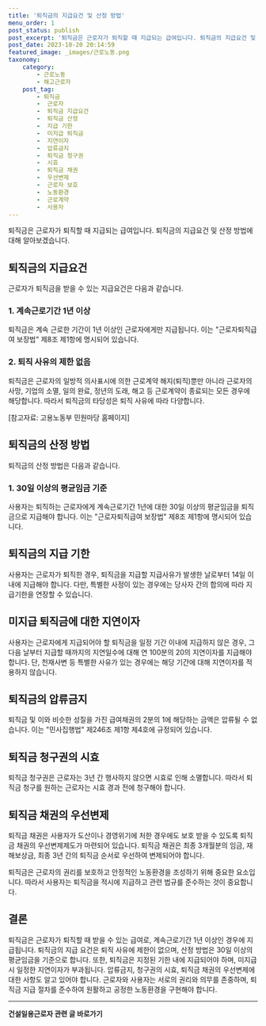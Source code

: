 ```yaml
---
title: '퇴직금의 지급요건 및 산정 방법'
menu_order: 1
post_status: publish
post_excerpt: '퇴직금은 근로자가 퇴직할 때 지급되는 급여입니다. 퇴직금의 지급요건 및 산정 방법에 대해 알아보겠습니다.'
post_date: 2023-10-20 20:14:59
featured_image: _images/근로노동.png
taxonomy:
    category:
        - 근로노동
        - 해고근로자
    post_tag:
        - 퇴직금
        -  근로자
        -  퇴직금 지급요건
        -  퇴직금 산정
        -  지급 기한
        -  미지급 퇴직금
        -  지연이자
        -  압류금지
        -  퇴직금 청구권
        -  시효
        -  퇴직금 채권
        -  우선변제
        -  근로자 보호
        -  노동환경
        -  근로계약
        -  사용자
---
```



퇴직금은 근로자가 퇴직할 때 지급되는 급여입니다. 퇴직금의 지급요건 및 산정 방법에 대해 알아보겠습니다.

## 퇴직금의 지급요건
근로자가 퇴직금을 받을 수 있는 지급요건은 다음과 같습니다.

### 1. 계속근로기간 1년 이상
퇴직금은 계속 근로한 기간이 1년 이상인 근로자에게만 지급됩니다. 이는 "근로자퇴직급여 보장법" 제8조 제1항에 명시되어 있습니다.

### 2. 퇴직 사유의 제한 없음
퇴직금은 근로자의 일방적 의사표시에 의한 근로계약 해지(퇴직)뿐만 아니라 근로자의 사망, 기업의 소멸, 일의 완료, 정년의 도래, 해고 등 근로계약이 종료되는 모든 경우에 해당합니다. 따라서 퇴직금의 타당성은 퇴직 사유에 따라 다양합니다.

[참고자료: 고용노동부 민원마당 홈페이지]

## 퇴직금의 산정 방법
퇴직금의 산정 방법은 다음과 같습니다.

### 1. 30일 이상의 평균임금 기준
사용자는 퇴직하는 근로자에게 계속근로기간 1년에 대한 30일 이상의 평균임금을 퇴직금으로 지급해야 합니다. 이는 "근로자퇴직급여 보장법" 제8조 제1항에 명시되어 있습니다.

## 퇴직금의 지급 기한
사용자는 근로자가 퇴직한 경우, 퇴직금을 지급할 지급사유가 발생한 날로부터 14일 이내에 지급해야 합니다. 다만, 특별한 사정이 있는 경우에는 당사자 간의 합의에 따라 지급기한을 연장할 수 있습니다.

## 미지급 퇴직금에 대한 지연이자
사용자는 근로자에게 지급되어야 할 퇴직금을 일정 기간 이내에 지급하지 않은 경우, 그 다음 날부터 지급할 때까지의 지연일수에 대해 연 100분의 20의 지연이자를 지급해야 합니다. 단, 천재사변 등 특별한 사유가 있는 경우에는 해당 기간에 대해 지연이자를 적용하지 않습니다.

## 퇴직금의 압류금지
퇴직금 및 이와 비슷한 성질을 가진 급여채권의 2분의 1에 해당하는 금액은 압류될 수 없습니다. 이는 "민사집행법" 제246조 제1항 제4호에 규정되어 있습니다.

## 퇴직금 청구권의 시효
퇴직금 청구권은 근로자는 3년 간 행사하지 않으면 시효로 인해 소멸합니다. 따라서 퇴직금 청구를 원하는 근로자는 시효 경과 전에 청구해야 합니다.

## 퇴직금 채권의 우선변제
퇴직금 채권은 사용자가 도산이나 경영위기에 처한 경우에도 보호 받을 수 있도록 퇴직금 채권의 우선변제제도가 마련되어 있습니다. 퇴직금 채권은 최종 3개월분의 임금, 재해보상금, 최종 3년 간의 퇴직금 순서로 우선하여 변제되어야 합니다.

퇴직금은 근로자의 권리를 보호하고 안정적인 노동환경을 조성하기 위해 중요한 요소입니다. 따라서 사용자는 퇴직금을 적시에 지급하고 관련 법규를 준수하는 것이 중요합니다.

## 결론

퇴직금은 근로자가 퇴직할 때 받을 수 있는 급여로, 계속근로기간 1년 이상인 경우에 지급됩니다. 퇴직금의 지급 요건은 퇴직 사유에 제한이 없으며, 산정 방법은 30일 이상의 평균임금을 기준으로 합니다. 또한, 퇴직금은 지정된 기한 내에 지급되어야 하며, 미지급 시 일정한 지연이자가 부과됩니다. 압류금지, 청구권의 시효, 퇴직금 채권의 우선변제에 대한 사항도 알고 있어야 합니다. 근로자와 사용자는 서로의 권리와 의무를 존중하며, 퇴직금 지급 절차를 준수하여 원활하고 공정한 노동환경을 구현해야 합니다.

<!-- wp:separator -->
<hr class="wp-block-separator has-alpha-channel-opacity"/>
<!-- /wp:separator -->

<!-- wp:group {"backgroundColor":"base","layout":{"type":"constrained"}} -->
<div class="wp-block-group has-base-background-color has-background"><!-- wp:paragraph {"align":"center","fontSize":"medium"} -->
<p class="has-text-align-center has-large-font-size"><strong>건설일용근로자 관련 글 바로가기</strong></p>
<!-- /wp:paragraph -->


<!-- wp:latest-posts
{"categories":[{"id":9606,"count":19,"description":"","link":"https://uknowlaw.com/category/%ea%b1%b4%ec%84%a4%ec%9d%bc%ec%9a%a9%ea%b7%bc%eb%a1%9c%ec%9e%90/","name":"건설일용근로자","slug":"건설일용근로자","taxonomy":"category","parent":0,"meta":[],"_links":{"self":[{"href":"https://uknowlaw.com/wp-json/wp/v2/categories/9606"}],"collection":[{"href":"https://uknowlaw.com/wp-json/wp/v2/categories"}],"about":[{"href":"https://uknowlaw.com/wp-json/wp/v2/taxonomies/category"}],"wp:post_type":[{"href":"https://uknowlaw.com/wp-json/wp/v2/posts?categories=9606"}],"curies":[{"name":"wp","href":"https://api.w.org/{rel}","templated":true}]}}],"postsToShow":100,"excerptLength":28,"postLayout":"grid","columns":2,"featuredImageAlign":"left","featuredImageSizeSlug":"large","fontSize":18px} /--></div>
<!-- /wp:group -->